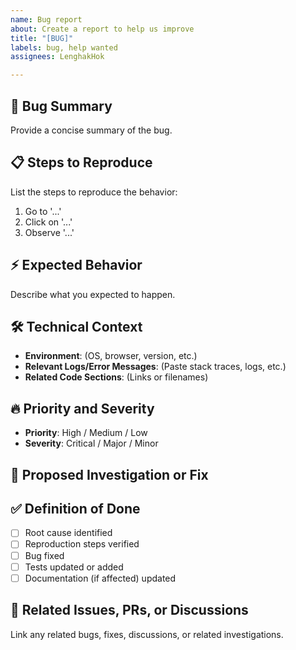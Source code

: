 ```yaml
---
name: Bug report
about: Create a report to help us improve
title: "[BUG]"
labels: bug, help wanted
assignees: LenghakHok

---
```


## 🐛 Bug Summary

Provide a concise summary of the bug.


## 📋 Steps to Reproduce

List the steps to reproduce the behavior:

1. Go to '...'
2. Click on '...'
3. Observe '...'


## ⚡ Expected Behavior

Describe what you expected to happen.


## 🛠️ Technical Context

- **Environment**: (OS, browser, version, etc.)
- **Relevant Logs/Error Messages**: (Paste stack traces, logs, etc.)
- **Related Code Sections**: (Links or filenames)


## 🔥 Priority and Severity

- **Priority**: High / Medium / Low
- **Severity**: Critical / Major / Minor


## 🧠 Proposed Investigation or Fix


## ✅ Definition of Done

- [ ] Root cause identified
- [ ] Reproduction steps verified
- [ ] Bug fixed
- [ ] Tests updated or added
- [ ] Documentation (if affected) updated

## 📎 Related Issues, PRs, or Discussions

Link any related bugs, fixes, discussions, or related investigations.
